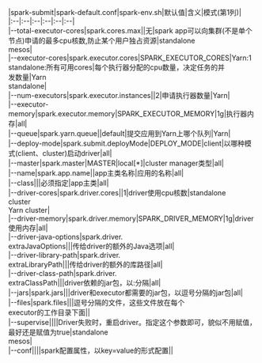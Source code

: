 |spark-submit|spark-default.conf|spark-env.sh|默认值|含义|模式(第1列)|<br/>|:--|:--|:--|:--|:--|:--|<br/>|--total-executor-cores|spark.cores.max|\|无|spark app可以向集群(不是单个节点)申请的最多cpu核数,防止某个用户独占资源|standalone<br/>mesos|<br/>|--executor-cores|spark.executor.cores|SPARK_EXECUTOR_CORES|Yarn:1<br/>standalone:所有可用cores|每个执行器分配的cpu数量，决定任务的并<br/>发数量|Yarn<br/>standalone|<br/>|--num-executors|spark.executor.instances|\|2|申请执行器数量|Yarn|<br/>|--executor-memory|spark.executor.memory|SPARK_EXECUTOR_MEMORY|1g|执行器内存|all|<br/>|--queue|spark.yarn.queue|\|default|提交应用到Yarn上哪个队列|Yarn|<br/>|--deploy-mode|spark.submit.deployMode|DEPLOY_MODE|client|以哪种模式(client、cluster)启动driver|all|<br/>|--master|spark.master|MASTER|local[*]|cluster manager类型|all|<br/>|--name|spark.app.name|\|app主类名称|应用的名称|all|<br/>|--class||\|必须指定|app主类|all|<br/>|--driver-cores|spark.driver.cores|\|1|driver使用cpu核数|standalone <br/>cluster<br/>Yarn cluster|<br/>|--driver-memory|spark.driver.memory|SPARK_DRIVER_MEMORY|1g|driver使用内存|all|<br/>|--driver-java-options|spark.driver.<br/>extraJavaOptions|\|\|传给driver的额外的Java选项|all|<br/>|--driver-library-path|spark.driver.<br/>extraLibraryPath|\|\|传给driver的额外的库路径|all|<br/>|--driver-class-path|spark.driver.<br/>extraClassPath|\|\|driver依赖的jar包，以:分隔|all|<br/>|--jars|spark.jars|\|\|driver和executor都需要的jar包，以逗号分隔的jar包|all|<br/>|--files|spark.files|||逗号分隔的文件，这些文件放在每个<br/>executor的工作目录下面||<br/>|--supervise||||Driver失败时，重启driver。指定这个参数即可，貌似不用赋值，最好还是赋值为true|standalone<br/>mesos|<br/>|--conf||||spark配置属性，以key=value的形式配置||<br/><br/>
